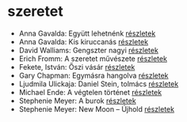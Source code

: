 # szeretet

- Anna Gavalda: Együtt lehetnénk [részletek](_details/Anna%20Gavalda.md#id_1306)
- Anna Gavalda: Kis kiruccanás [részletek](_details/Anna%20Gavalda.md#id_1427)
- David Walliams: Gengszter nagyi [részletek](_details/David%20Walliams.md#id_1218)
- Erich Fromm: A szeretet művészete [részletek](_details/Erich%20Fromm.md#id_288)
- Fekete, István: Őszi vásár [részletek](_details/Fekete%2C%20Istv%C3%A1n.md#id_736)
- Gary Chapman: Egymásra hangolva [részletek](_details/Gary%20Chapman.md#id_379)
- Ljudmila Ulickaja: Daniel Stein, tolmács [részletek](_details/Ljudmila%20Ulickaja.md#id_1285)
- Michael Ende: A végtelen történet [részletek](_details/Michael%20Ende.md#id_353)
- Stephenie Meyer: A burok [részletek](_details/Stephenie%20Meyer.md#id_163)
- Stephenie Meyer: New Moon – Újhold [részletek](_details/Stephenie%20Meyer.md#id_795)